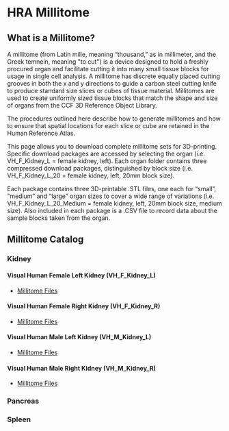 # HRA Millitome

## What is a Millitome?

A millitome (from Latin mille, meaning “thousand,” as in millimeter, and the Greek temnein, meaning "to cut") is a
device designed to hold a freshly procured organ and facilitate cutting it into many small tissue blocks for usage
in single cell analysis. A millitome has discrete equally placed cutting grooves in both the x and y directions to
guide a carbon steel cutting knife to produce standard size slices or cubes of tissue material. Millitomes are
used to create uniformly sized tissue blocks that match the shape and size of organs from the CCF 3D Reference Object
Library.

The procedures outlined here describe how to generate millitomes and how to ensure that spatial locations for each
slice or cube are retained in the Human Reference Atlas.

This page allows you to download complete millitome sets for 3D-printing.
Specific download packages are accessed by selecting the organ (i.e. VH_F_Kidney_L = female kidney, left).
Each organ folder contains three compressed download packages, distinguished by block size (i.e. VH_F_Kidney_L_20
= female kidney, left, 20mm block size).

Each package contains three 3D-printable .STL files, one each for “small”, “medium” and “large” organ sizes to
cover a wide range of variations (i.e. VH_F_Kidney_L_20_Medium = female kidney, left, 20mm block size, medium size).
Also included in each package is a .CSV file to record data about the sample blocks taken from the organ.

## Millitome Catalog

### Kidney

#### Visual Human Female Left Kidney (VH_F_Kidney_L)

* [Millitome Files](https://github.com/hubmapconsortium/hra-millitome/tree/main/millitomes/VH_F_Kidney_L/)

#### Visual Human Female Right Kidney (VH_F_Kidney_R)

* [Millitome Files](https://github.com/hubmapconsortium/hra-millitome/tree/main/millitomes/VH_F_Kidney_R/)

#### Visual Human Male Left Kidney (VH_M_Kidney_L)

* [Millitome Files](https://github.com/hubmapconsortium/hra-millitome/tree/main/millitomes/VH_M_Kidney_L/)

#### Visual Human Male Right Kidney (VH_M_Kidney_R)

* [Millitome Files](https://github.com/hubmapconsortium/hra-millitome/tree/main/millitomes/VH_M_Kidney_R/)

### Pancreas

### Spleen

